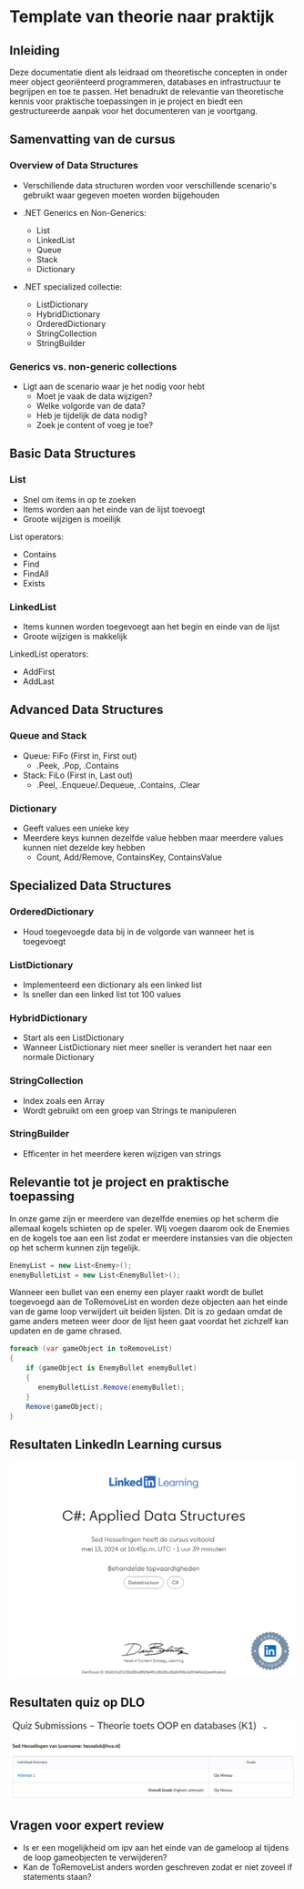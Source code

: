 # Template van theorie naar praktijk

## Inleiding

Deze documentatie dient als leidraad om theoretische concepten in onder meer object georiënteerd programmeren, databases en infrastructuur te begrijpen en toe te passen. Het benadrukt de relevantie van theoretische kennis voor praktische toepassingen in je project en biedt een gestructureerde aanpak voor het documenteren van je voortgang.

## Samenvatting van de cursus

### Overview of Data Structures
- Verschillende data structuren worden voor verschillende scenario's gebruikt waar gegeven moeten worden bijgehouden
- .NET Generics en Non-Generics:
  - List
  - LinkedList
  - Queue
  - Stack
  - Dictionary

- .NET specialized collectie:
  - ListDictionary
  - HybridDictionary
  - OrderedDictionary
  - StringCollection
  - StringBuilder

### Generics vs. non-generic collections
- Ligt aan de scenario waar je het nodig voor hebt
  - Moet je vaak de data wijzigen?
  - Welke volgorde van de data?
  - Heb je tijdelijk de data nodig?
  - Zoek je content of voeg je toe?

## Basic Data Structures
### List
- Snel om items in op te zoeken
- Items worden aan het einde van de lijst toevoegt
- Groote wijzigen is moeilijk

List operators:
  - Contains
  - Find
  - FindAll
  - Exists

### LinkedList
- Items kunnen worden toegevoegt aan het begin en einde van de lijst
- Groote wijzigen is makkelijk

LinkedList operators:
  - AddFirst
  - AddLast

## Advanced Data Structures
### Queue and Stack
- Queue: FiFo (First in, First out)
  - .Peek, .Pop, .Contains  
- Stack: FiLo (First in, Last out)
  - .Peel, .Enqueue/.Dequeue, .Contains, .Clear

### Dictionary
- Geeft values een unieke key
- Meerdere keys kunnen dezelfde value hebben maar meerdere values kunnen niet dezelde key hebben
    - Count, Add/Remove, ContainsKey, ContainsValue

## Specialized Data Structures
### OrderedDictionary
- Houd toegevoegde data bij in de volgorde van wanneer het is toegevoegt
  
### ListDictionary
- Implementeerd een dictionary als een linked list
- Is sneller dan een linked list tot 100 values

### HybridDictionary
- Start als een ListDictionary
- Wanneer ListDictionary niet meer sneller is verandert het naar een normale Dictionary
  
### StringCollection
- Index zoals een Array
- Wordt gebruikt om een groep van Strings te manipuleren

### StringBuilder
- Efficenter in het meerdere keren wijzigen van strings

## Relevantie tot je project en praktische toepassing

In onze game zijn er meerdere van dezelfde enemies op het scherm die allemaal kogels schieten op de speler. WIj voegen daarom ook de Enemies en de kogels toe aan een list zodat er meerdere instansies van die objecten op het scherm kunnen zijn tegelijk.

```C#
EnemyList = new List<Enemy>();
enemyBulletList = new List<EnemyBullet>();
```

Wanneer een bullet van een enemy een player raakt wordt de bullet toegevoegd aan de ToRemoveList en worden deze objecten aan het einde van de game loop verwijdert uit beiden lijsten. Dit is zo gedaan omdat de game anders meteen weer door de lijst heen gaat voordat het zichzelf kan updaten en de game chrased.
```C#
foreach (var gameObject in toRemoveList)
{
    if (gameObject is EnemyBullet enemyBullet)
    {
       enemyBulletList.Remove(enemyBullet);
    }
    Remove(gameObject);
}
```

## Resultaten LinkedIn Learning cursus

![linkedincursus3](../images/LinkedinCursus3.PNG)

## Resultaten quiz op DLO

![resultatentoets](../images/toetsresultatenSedK1.PNG)

## Vragen voor expert review

- Is er een mogelijkheid om ipv aan het einde van de gameloop al tijdens de loop gameobjecten te verwijderen?
- Kan de ToRemoveList anders worden geschreven zodat er niet zoveel if statements staan?
